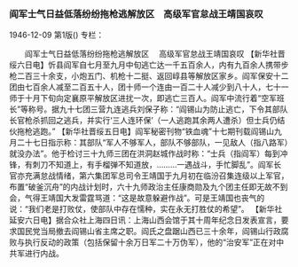 ### 阎军士气日益低落纷纷拖枪逃解放区　高级军官怠战王靖国哀叹

1946-12-09
第1版()
专栏：

　　阎军士气日益低落纷纷拖枪逃解放区
  　高级军官怠战王靖国哀叹
    【新华社晋绥六日电】忻县阎军自七月至九月中旬逃亡达一千五百余人，内有九百余人携带步枪二百三十余支，小炮五门、机枪十二挺、返回崞县等解放区家乡。阎军保安十二团由七百余人减至二百五十人，团十师一个连由一百二十人减少到八十人，七十一师于十月下旬向定襄原平解放区进扰一次，即逃亡三百人。阎军中流行着“空军班长”等称号。据九十七团三营九连逃兵刘保子称：“阎锡山为防止逃亡，下令其部队长官枪杀抓回之逃兵，并实行‘三人连环保’（一人逃跑其余两人遭杀）但士兵仍结伙拖枪逃跑。”
    【新华社晋绥五日电】阎军秘密刊物“铁血魂”十七期刊载阎锡山九月二十七日指示称：其部队“军人不够军人，部队不够部队，一见敌人（指八路军）就没办法”。他于检讨三十九师三团在洪洞赵城作战时称：“士兵（指阎军）每到冲锋，有刺刀不知道上，有手榴弹不知道放，………一遇战斗，手忙脚乱”。阎军长官亦充满怠战情绪，第六集团军总司令王靖国于九月初在临汾召集连级以上军官，布置“破釜沉舟”的内战计划时，六十九师政治主任康商勋及九个团主任即无故不到会，气得王靖国大发雷霆骂道：“这是故意躲避作战”。可是王靖国也丧气的说：“我们老是打败仗，使部队中存在懦种，实在永无打胜仗的希望”。
    【新华社延安六日电】据合众社上海四日讯：上海山西会馆于其十周年纪念日发表宣言，要求国民党当局撤去阎锡山省主席之职。阎氏之盘踞山西已三十余年，阎锡山行政腐败与执行反动的政策（包括保留十余万日军二十万伪军），他的“治安军”正在对中共军进行内战。
